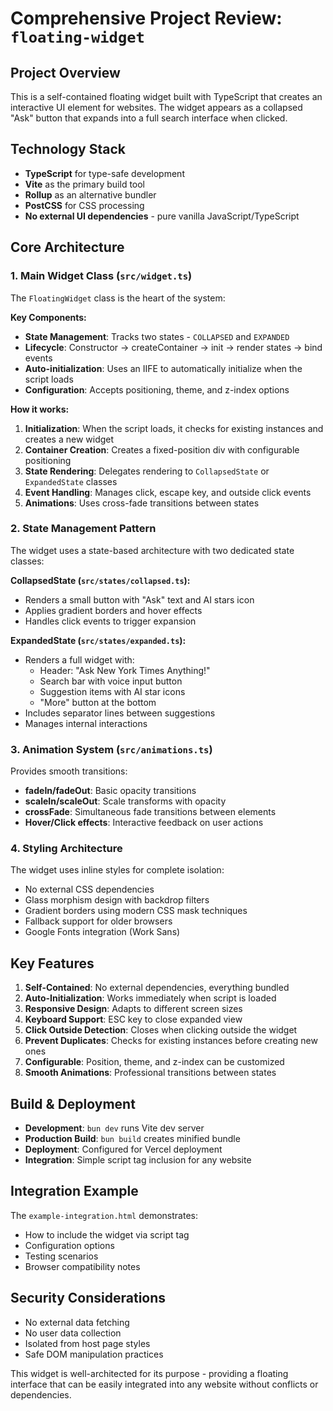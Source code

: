# Comprehensive Project Review: `floating-widget`

## Project Overview
This is a self-contained floating widget built with TypeScript that creates an interactive UI element for websites. The widget appears as a collapsed "Ask" button that expands into a full search interface when clicked.

## Technology Stack
- **TypeScript** for type-safe development
- **Vite** as the primary build tool
- **Rollup** as an alternative bundler
- **PostCSS** for CSS processing
- **No external UI dependencies** - pure vanilla JavaScript/TypeScript

## Core Architecture

### 1. **Main Widget Class (`src/widget.ts`)**
The `FloatingWidget` class is the heart of the system:

**Key Components:**
- **State Management**: Tracks two states - `COLLAPSED` and `EXPANDED`
- **Lifecycle**: Constructor → createContainer → init → render states → bind events
- **Auto-initialization**: Uses an IIFE to automatically initialize when the script loads
- **Configuration**: Accepts positioning, theme, and z-index options

**How it works:**
1. **Initialization**: When the script loads, it checks for existing instances and creates a new widget
2. **Container Creation**: Creates a fixed-position div with configurable positioning
3. **State Rendering**: Delegates rendering to `CollapsedState` or `ExpandedState` classes
4. **Event Handling**: Manages click, escape key, and outside click events
5. **Animations**: Uses cross-fade transitions between states

### 2. **State Management Pattern**
The widget uses a state-based architecture with two dedicated state classes:

**CollapsedState (`src/states/collapsed.ts`):**
- Renders a small button with "Ask" text and AI stars icon
- Applies gradient borders and hover effects
- Handles click events to trigger expansion

**ExpandedState (`src/states/expanded.ts`):**
- Renders a full widget with:
  - Header: "Ask New York Times Anything!"
  - Search bar with voice input button
  - Suggestion items with AI star icons
  - "More" button at the bottom
- Includes separator lines between suggestions
- Manages internal interactions

### 3. **Animation System (`src/animations.ts`)**
Provides smooth transitions:
- **fadeIn/fadeOut**: Basic opacity transitions
- **scaleIn/scaleOut**: Scale transforms with opacity
- **crossFade**: Simultaneous fade transitions between elements
- **Hover/Click effects**: Interactive feedback on user actions

### 4. **Styling Architecture**
The widget uses inline styles for complete isolation:
- No external CSS dependencies
- Glass morphism design with backdrop filters
- Gradient borders using modern CSS mask techniques
- Fallback support for older browsers
- Google Fonts integration (Work Sans)

## Key Features

1. **Self-Contained**: No external dependencies, everything bundled
2. **Auto-Initialization**: Works immediately when script is loaded
3. **Responsive Design**: Adapts to different screen sizes
4. **Keyboard Support**: ESC key to close expanded view
5. **Click Outside Detection**: Closes when clicking outside the widget
6. **Prevent Duplicates**: Checks for existing instances before creating new ones
7. **Configurable**: Position, theme, and z-index can be customized
8. **Smooth Animations**: Professional transitions between states

## Build & Deployment
- **Development**: `bun dev` runs Vite dev server
- **Production Build**: `bun build` creates minified bundle
- **Deployment**: Configured for Vercel deployment
- **Integration**: Simple script tag inclusion for any website

## Integration Example
The `example-integration.html` demonstrates:
- How to include the widget via script tag
- Configuration options
- Testing scenarios
- Browser compatibility notes

## Security Considerations
- No external data fetching
- No user data collection
- Isolated from host page styles
- Safe DOM manipulation practices

This widget is well-architected for its purpose - providing a floating interface that can be easily integrated into any website without conflicts or dependencies.